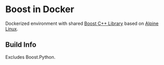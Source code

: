 # Boost in Docker
Dockerized environment with shared [Boost C++ Library](http://www.boost.org/) based on [Alpine Linux](https://alpinelinux.org).

## Build Info

Excludes Boost.Python.
